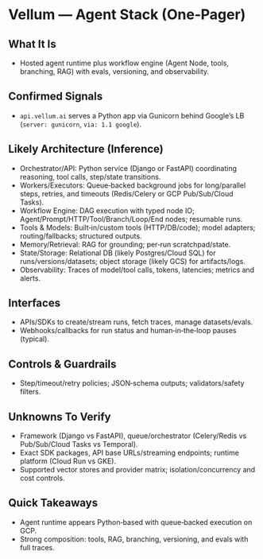 # Vellum — Agent Stack (One‑Pager)

## What It Is
- Hosted agent runtime plus workflow engine (Agent Node, tools, branching, RAG) with evals, versioning, and observability.

## Confirmed Signals
- `api.vellum.ai` serves a Python app via Gunicorn behind Google’s LB (`server: gunicorn`, `via: 1.1 google`).

## Likely Architecture (Inference)
- Orchestrator/API: Python service (Django or FastAPI) coordinating reasoning, tool calls, step/state transitions.
- Workers/Executors: Queue‑backed background jobs for long/parallel steps, retries, and timeouts (Redis/Celery or GCP Pub/Sub/Cloud Tasks).
- Workflow Engine: DAG execution with typed node IO; Agent/Prompt/HTTP/Tool/Branch/Loop/End nodes; resumable runs.
- Tools & Models: Built‑in/custom tools (HTTP/DB/code); model adapters; routing/fallbacks; structured outputs.
- Memory/Retrieval: RAG for grounding; per‑run scratchpad/state.
- State/Storage: Relational DB (likely Postgres/Cloud SQL) for runs/versions/datasets; object storage (likely GCS) for artifacts/logs.
- Observability: Traces of model/tool calls, tokens, latencies; metrics and alerts.

## Interfaces
- APIs/SDKs to create/stream runs, fetch traces, manage datasets/evals.
- Webhooks/callbacks for run status and human‑in‑the‑loop pauses (typical).

## Controls & Guardrails
- Step/timeout/retry policies; JSON‑schema outputs; validators/safety filters.

## Unknowns To Verify
- Framework (Django vs FastAPI), queue/orchestrator (Celery/Redis vs Pub/Sub/Cloud Tasks vs Temporal).
- Exact SDK packages, API base URLs/streaming endpoints; runtime platform (Cloud Run vs GKE).
- Supported vector stores and provider matrix; isolation/concurrency and cost controls.

## Quick Takeaways
- Agent runtime appears Python‑based with queue‑backed execution on GCP.
- Strong composition: tools, RAG, branching, versioning, and evals with full traces.
